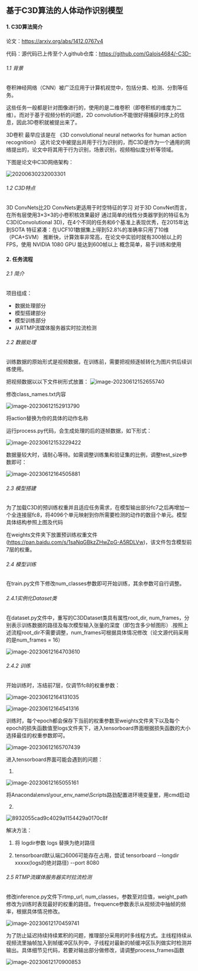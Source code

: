 ## 基于C3D算法的人体动作识别模型

#### 1. C3D算法简介

论文：https://arxiv.org/abs/1412.0767v4

代码：源代码已上传至个人github仓库：https://github.com/Galois4684/-C3D-

###### 1.1 背景
卷积神经网络（CNN）被广泛应用于计算机视觉中，包括分类、检测、分割等任务。

这些任务一般都是针对图像进行的，使用的是二维卷积（即卷积核的维度为二维）。而对于基于视频分析的问题，2D convolution不能很好得捕获时序上的信息，因此3D卷积就被提出来了。

3D卷积 最早应该是在 《3D convolutional neural networks for human action recognition》 这片论文中被提出并用于行为识别的，而C3D是作为一个通用的网络提出的，论文中将其用于行为识别，场景识别，视频相似度分析等领域。

下图是论文中C3D网络架构：

![20200630232003301](source\20200630232003301.png)

###### 1.2 C3D特点
3D ConvNets比2D ConvNets更适用于时空特征的学习
对于3D ConvNet而言，在所有层使用3×3×3的小卷积核效果最好
通过简单的线性分类器学到的特征名为C3D(Convolutional 3D)，在4个不同的任务和6个基准上表现优秀，在2015年达到SOTA
特征紧凑：在UCF101数据集上得到52.8%的准确率只用了10维（PCA+SVM）
推断快，计算效率非常高，在论文中实验时就有300帧以上的FPS，使用 NVIDIA 1080 GPU 能达到600帧以上
概念简单，易于训练和使用



#### 2. 任务流程

###### 2.1 简介

项目组成：

* 数据处理部分
* 模型搭建部分
* 模型训练部分
* 从RTMP流媒体服务器实时拉流检测

###### 2.2 数据处理

训练数据的原始形式是视频数据，在训练前，需要把视频逐帧转化为图片供后续训练使用。

把视频数据以以下文件树形式放置：
![image-20230612152655740](source\image-20230612152655740.png)

修改class_names.txt内容

![image-20230612152913790](source\image-20230612152913790.png)

将action替换为你的具体的动作名称

运行process.py代码，会生成处理的后的逐帧数据，如下形式：

![image-20230612153229422](source\image-20230612153229422.png)

数据量较大时，请耐心等待。如需调整训练集和验证集的比例，调整test_size参数即可：

![image-20230612164505881](source\image-20230612164505881.png)



###### 2.3 模型搭建

为了加载C3D的预训练权重并且适应任务需求，在模型输出部分fc7之后再增加一个全连接层fc8，将4096个单元映射到你所需要检测的动作的数目个单元。模型具体结构参照上图及代码

在weights文件夹下放置预训练权重文件(https://pan.baidu.com/s/1saNqGBkzZHwZpG-A5RDLVw)，该文件包含模型前7层的权重。

###### 2.4 模型训练

在train.py文件下修改num_classes参数即可开始训练，其余参数可自行调整。

###### 2.4.1实例化Dataset类

在dataset.py文件中，重写的C3DDataset类具有属性root_dir, num_frames，分别表示训练数据的路径及每次模型输入张量的深度（即包含多少帧图形）.按照上述流程root_dir不需要调整，num_frames可根据具体情况修改（论文源代码采用的是num_frames = 16）

![image-20230612164703610](source\image-20230612164703610.png)

###### 2.4.2 训练

开始训练时，冻结前7层，仅调节fc8的权重参数：

![image-20230612164131035](source\image-20230612164131035.png)

![image-20230612164541316](source\image-20230612164541316.png)

训练时，每个epoch都会保存下当前的权重参数至weights文件夹下以及每个epoch的损失函数值至logs文件夹下，进入tensorboard界面根据损失函数的大小选择最佳的权重参数即可。

![image-20230612165707439](source\image-20230612165707439.png)

进入tensorboard界面可能会遇到的问题：

1.

![image-20230612165055161](source\image-20230612165055161.png)

将Anaconda\envs\your_env_name\Scripts路劲配置进环境变量里，用cmd启动

2.

![8932055cad9c4029a1154429a0170c8f](source\8932055cad9c4029a1154429a0170c8f.png)

解决方法：

1. 将 logdir参数 logs 替换为绝对路径

2. tensorboard默认端口6006可能存在占用，尝试  tensorboard --longdir xxxxx(logs的绝对路径)  --port 8080

###### 2.5 RTMP流媒体服务器实时拉流检测

修改inference.py文件下rtmp_url, num_classes，参数至对应值，weight_path修改为训练时表现最好的权重的路径。frequence参数表示从视频流中抽帧的频率，根据具体情况修改。

![image-20230612170459741](source\image-20230612170459741.png)

为了防止延迟持续持续累积的问题，推理部分采用的时多线程方式。主线程持续从视频流里抽帧加入到帧缓冲区队列中，子线程对最新的帧缓冲区队列做实时检测并输出。具体细节见代码，若要对输出部分做修改，请调整process_frames函数

![image-20230612170900853](source\image-20230612170900853.png)

